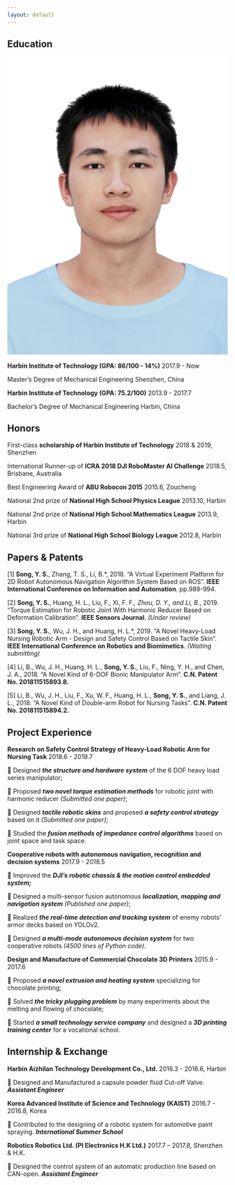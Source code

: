```yaml
---
layout: default
---
```


## Education

<img class="profile-picture" src="sherlock.jpg">

**Harbin Institute of Technology (GPA: 86/100 - 14%)**	2017.9 - Now

Master’s Degree of Mechanical Engineering	Shenzhen, China

**Harbin Institute of Technology (GPA: 75.2/100)**	2013.9 - 2017.7

Bachelor’s Degree of Mechanical Engineering	Harbin, China

## Honors

First-class **scholarship of Harbin Institute of Technology**	2018 & 2019, Shenzhen

International Runner-up of **ICRA 2018 DJI RoboMaster AI Challenge**	2018.5, Brisbane, Australia

Best Engineering Award of **ABU Robocon 2015**	2015.6, Zoucheng

National 2nd prize of **National High School Physics League**	2013.10, Harbin

National 2nd prize of **National High School Mathematics League**	2013.9, Harbin

National 3rd prize of **National High School Biology League**	2012.8, Harbin

## Papers & Patents

[1] **Song, Y. S.**, Zhang, T. S., Li, B.*, 2018. “A Virtual Experiment Platform for 2D Robot Autonomous Navigation Algorithm System Based on ROS”. **IEEE International Conference on Information and Automation**. pp.989-994.

[2] **Song, Y. S.**, Huang, H. L., Liu, F., Xi, F. F.*, Zhou, D. Y., and Li, B.*, 2019. “Torque Estimation for Robotic Joint With Harmonic Reducer Based on Deformation Calibration”. **IEEE Sensors Journal**. *(Under review)*

[3] **Song, Y. S.**, Wu, J. H., and Huang, H. L.*, 2019. “A Novel Heavy-Load Nursing Robotic Arm - Design and Safety Control Based on Tactile Skin”. **IEEE International Conference on Robotics and Biomimetics**. *(Waiting submitting)*

[4] Li, B., Wu, J. H., Huang, H. L., **Song, Y. S.**, Liu, F., Ning, Y. H., and Chen, J. A., 2018. “A Novel Kind of 6-DOF Bionic Manipulator Arm”. **C.N. Patent No. 201811515893.8.**

[5] Li, B., Wu, J. H., Liu, F., Xu, W. F., Huang, H. L., **Song, Y. S.**, and Liang, J. L., 2018. “A Novel Kind of Double-arm Robot for Nursing Tasks”. **C.N. Patent No. 201811515894.2.**

## Project Experience

**Research on Safety Control Strategy of Heavy-Load Robotic Arm for Nursing Task**      2018.6 - 2019.7   

	Designed ***the structure and hardware system*** of the 6 DOF heavy load series manipulator; 

	Proposed ***two novel torque estimation methods*** for robotic joint with harmonic reducer *(Submitted one paper)*; 

	Designed ***tactile robotic skins*** and proposed ***a safety control strategy*** based on it *(Submitted one paper)*;

	Studied the ***fusion methods of impedance control algorithms*** based on joint space and task space. 

**Cooperative robots with autonomous navigation, recognition and decision systems**       2017.9 - 2018.5

	Improved the ***DJI’s robotic chassis & the motion control embedded system;***

	Designed a multi-sensor fusion autonomous ***localization, mapping and navigation system*** *(Published one paper)*; 

	Realized ***the real-time detection and tracking system*** of enemy robots’ armor decks based on YOLOv2.

	Designed ***a multi-mode autonomous decision system*** for two cooperative robots *(4500 lines of Python code)*.

**Design and Manufacture of Commercial Chocolate 3D Printers**                       2015.9 - 2017.6          

	Proposed ***a novel extrusion and heating system*** specializing for chocolate printing;   

	Solved ***the tricky plugging problem*** by many experiments about the melting and flowing of chocolate;

	Started ***a small technology service company*** and designed a ***3D printing training center*** for a vocational school.

## Internship & Exchange

**Harbin Aizhilan Technology Development Co., Ltd.**	2016.3 - 2016.6, Harbin

	Designed and Manufactured a capsule powder fluid Cut-off Valve.	***Assistant Engineer***

**Korea Advanced Institute of Science and Technology (KAIST)**	2016.7 - 2016.8, Korea

	Contributed to the designing of a robotic system for automotive paint spraying.	***International Summer School***

**Robotics Robotics Ltd. (PI Electronics H.K Ltd.)**	2017.7 – 2017.8, Shenzhen & H.K.

	Designed the control system of an automatic production line based on CAN-open.	***Assistant Engineer***

